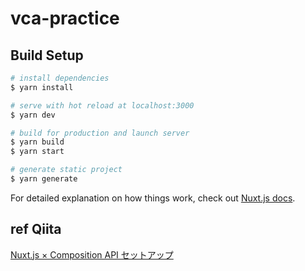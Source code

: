 # vca-practice

## Build Setup

```bash
# install dependencies
$ yarn install

# serve with hot reload at localhost:3000
$ yarn dev

# build for production and launch server
$ yarn build
$ yarn start

# generate static project
$ yarn generate
```

For detailed explanation on how things work, check out [Nuxt.js docs](https://nuxtjs.org).

## ref Qiita

[Nuxt.js × Composition API セットアップ](https://qiita.com/miiiii/items/718409ea0a4d3ce824f0)